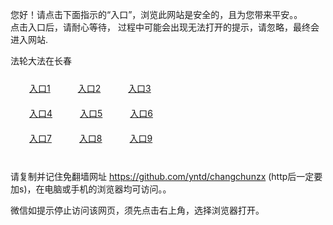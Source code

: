 您好！请点击下面指示的“入口”，浏览此网站是安全的，且为您带来平安。。 <br/>
点击入口后，请耐心等待， 过程中可能会出现无法打开的提示，请忽略，最终会进入网站. </br>

法轮大法在长春<br/>
<div style="padding:10px"><a style="margin:20px" target="_blank" href="https://d2lawp0kgaknd0.cloudfront.net/2Qpsp?kpkplil" id="ccLink1" rel="nofollow">入口1</a> <a target="_blank" style="margin:20px" href="https://d206fxx96sk2ll.cloudfront.net/2Qpsp?ckbpuvs" id="ccLink2" rel="nofollow">入口2</a> <a style="margin:20px" target="_blank" href="https://dgjg3h82ggis1.cloudfront.net/2Qpsp?qlotghdi" id="ccLink3" rel="nofollow">入口3</a></div>

<div style="padding:10px" ><a style="margin:20px" target="_blank" href="https://d2lawp0kgaknd0.cloudfront.net/2Qpsp?kpkplil" id="ccLink4" rel="nofollow">入口4</a> <a style="margin:20px" href="https://d206fxx96sk2ll.cloudfront.net/2Qpsp?ckbpuvs" target="_blank" id="ccLink5" rel="nofollow">入口5</a> <a style="margin:20px" href="https://dgjg3h82ggis1.cloudfront.net/2Qpsp?qlotghdi" target="_blank" id="ccLink6" rel="nofollow">入口6</a></div>

<div style="padding:10px"><a style="margin:20px" target="_blank" href="https://d2lawp0kgaknd0.cloudfront.net/2Qpsp?kpkplil" id="ccLink7" rel="nofollow">入口7</a> <a style="margin:20px" href="https://d206fxx96sk2ll.cloudfront.net/2Qpsp?ckbpuvs" target="_blank" id="ccLink8" rel="nofollow">入口8</a> <a style="margin:20px" target="_blank" href="https://dgjg3h82ggis1.cloudfront.net/2Qpsp?qlotghdi" id="ccLink9" rel="nofollow">入口9</a></div>

<br/>



请复制并记住免翻墙网址 https://github.com/yntd/changchunzx (http后一定要加s)，在电脑或手机的浏览器均可访问。。<br/>

微信如提示停止访问该网页，须先点击右上角，选择浏览器打开。
